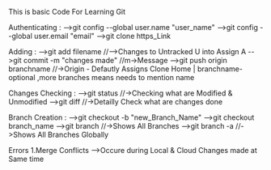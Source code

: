 This is basic Code For Learning Git 

Authenticating :
-->git config --global user.name "user_name"
-->git config --global user.email "email"
-->git clone https_Link

Adding :
-->git add filename //-->Changes to Untracked U into Assign A
-->git commit -m "changes made" //m->Message
-->git push origin branchname //->Origin - Defautly Assigns Clone Home  | branchname-optional ,more branches means needs to mention name 

Changes Checking :
-->git status //->Checking what are Modified & Unmodified
-->git diff  //->Detailly Check what are changes done

Branch Creation :
-->git checkout -b "new_Branch_Name"
-->git checkout branch_name
-->git branch //->Shows All Branches
-->git branch -a //->Shows All Branches Globally

Errors
1.Merge Conflicts -->Occure during Local & Cloud Changes made at Same time



